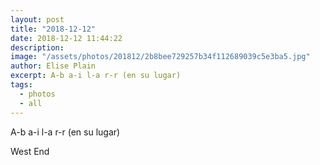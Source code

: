 ```yaml
---
layout: post
title: "2018-12-12"
date: 2018-12-12 11:44:22
description: 
image: "/assets/photos/201812/2b8bee729257b34f112689039c5e3ba5.jpg"
author: Elise Plain
excerpt: A-b a-i l-a r-r (en su lugar)
tags: 
  - photos
  - all
---
```


A-b a-i l-a r-r (en su lugar)
<p></p>
West End